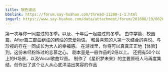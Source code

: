 ```yaml
---
title: 银色遥远
bbslink: https://forum.say-huahuo.com/thread-11280-1-1.html
imgurl: https://www.say-huahuo.com/data/attachment/forum/201608/19/002006ky8ozbm7bmbg7g8j.jpg
---
```


第一次与你一同度过的冬季。以及、十年后一起度过的冬季。
 由中学篇、校园篇、After篇三部曲组成的绚烂的恋爱物语。
 和最喜欢的人第一次结合的喜悦、与珍视的存在一同成长为大人的幸福感。
 在游戏里，你将可以真真正正地【体验】到，这份未经粉饰过的恋慕之心。
 剧本量是一般作品的2倍以上。
 还拥有50个以上的H场景，以及Vocal歌曲12首。
 制作了《星织梦未来》的主要原班人马再度集结，创作出了这个让人从心底洋溢出笑容的作品<!--more-->
